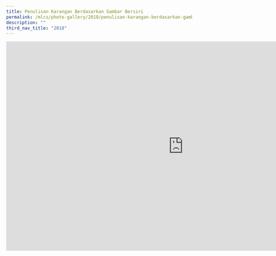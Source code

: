 ```yaml
---
title: Penulisan Karangan Berdasarkan Gambar Bersiri
permalink: /mlcs/photo-gallery/2018/penulisan-karangan-berdasarkan-gambar-bersiri/
description: ""
third_nav_title: "2018"
---
```

<iframe allowfullscreen="true" height="569" width="960" frameborder="0" src="https://docs.google.com/presentation/d/e/2PACX-1vSObTmiS_2DJEOfPQXCXegJfXdcNk3mDFPLPCHpc_7QNyZd9HyXrmnk3mb15A-JE8U4hvSkmrqejpYp/embed?start=false&amp;loop=false&amp;delayms=3000"></iframe>